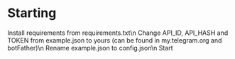 # Starting
Install requirements from requirements.txt\n
Change API_ID, API_HASH and TOKEN from example.json to yours (can be found in my.telegram.org and botFather)\n
Rename example.json to config.json\n
Start